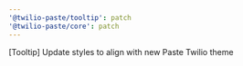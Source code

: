 ```yaml
---
'@twilio-paste/tooltip': patch
'@twilio-paste/core': patch
---
```


[Tooltip] Update styles to align with new Paste Twilio theme
